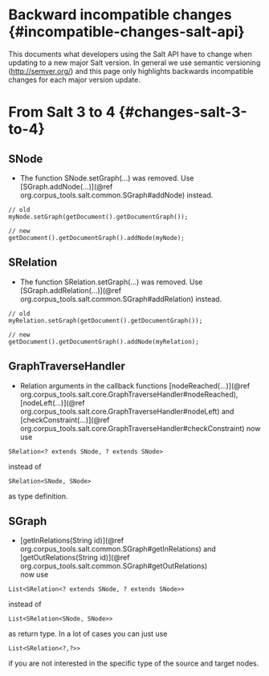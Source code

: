 Backward incompatible changes {#incompatible-changes-salt-api}
=======================

This documents what developers using the Salt API have to change when updating to a new major Salt version.
In general we use semantic versioning (http://semver.org/) and this page only highlights backwards incompatible changes 
for each major version update.


From Salt 3 to 4 {#changes-salt-3-to-4}
================

SNode
-----


- The function SNode.setGraph(...) was removed. Use [SGraph.addNode(...)](@ref org.corpus_tools.salt.common.SGraph#addNode) instead.
~~~{.java}
// old
myNode.setGraph(getDocument().getDocumentGraph());
  
// new
getDocument().getDocumentGraph().addNode(myNode);
~~~

SRelation
-----


- The function SRelation.setGraph(...) was removed. Use [SGraph.addRelation(...)](@ref org.corpus_tools.salt.common.SGraph#addRelation) instead.
~~~{.java}
// old
myRelation.setGraph(getDocument().getDocumentGraph());
  
// new
getDocument().getDocumentGraph().addNode(myRelation);
~~~

GraphTraverseHandler
-------------------


- Relation arguments in the callback functions [nodeReached(...)](@ref org.corpus_tools.salt.core.GraphTraverseHandler#nodeReached),
[nodeLeft(...)](@ref org.corpus_tools.salt.core.GraphTraverseHandler#nodeLeft) and
[checkConstraint(...)](@ref org.corpus_tools.salt.core.GraphTraverseHandler#checkConstraint) now use 
~~~{.java}
SRelation<? extends SNode, ? extends SNode>
~~~
instead of 
~~~{.java}
SRelation<SNode, SNode>
~~~
as type definition.


SGraph
-------------------

- [getInRelations(String id)](@ref org.corpus_tools.salt.common.SGraph#getInRelations) and
[getOutRelations(String id)](@ref org.corpus_tools.salt.common.SGraph#getOutRelations)  
now use 
~~~{.java}
List<SRelation<? extends SNode, ? extends SNode>>
~~~
instead of 
~~~{.java}
List<SRelation<SNode, SNode>>
~~~
as return type. In a lot of cases you can just use
~~~{.java}
List<SRelation<?,?>> 
~~~
if you are not interested in the specific type of the source and target nodes.


    